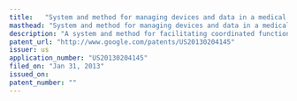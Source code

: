 ```yaml
---
title:   "System and method for managing devices and data in a medical environment"
masthead: "System and method for managing devices and data in a medical environment"
description: "A system and method for facilitating coordinated functioning of medical devices over a network. The system includes a communication circuit to receive an input indicative of an action to be performed by a first medical device from a processing unit coupled to a social health record data bank. The communication circuit is configured to send an instruction to the first medical device to initiate the action by the first medical device in association with information of a patient associated with the first medical device stored in and retrieved from the social health record data bank. The system further includes a control circuit configured to monitor the action performed by the first medical device and instruct the first medical device to pause performing the action for a defined period of time based on an instruction from the processing unit indicative of an action to be performed by a second medical device."
patent_url: "http://www.google.com/patents/US20130204145" 
issuer: us
application_number: "US20130204145"
filed_on: "Jan 31, 2013"
issued_on: 
patent_number: ""
---
```


